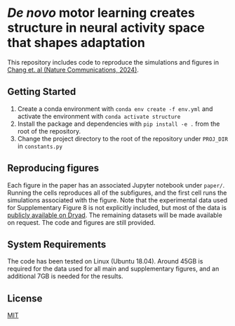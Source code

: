 # _De novo_ motor learning creates structure in neural activity space that shapes adaptation

This repository includes code to reproduce the simulations and figures in [Chang et. al (Nature Communications, 2024)](https://www.nature.com/articles/s41467-024-48008-7).

## Getting Started

1. Create a conda environment with ```conda env create -f env.yml``` and activate the environment with ```conda activate structure```
2. Install the package and dependencies with 
  ```pip install -e .```
  from the root of the repository. 
3. Change the project directory to the root of the repository under ```PROJ_DIR``` in ```constants.py```

## Reproducing figures
Each figure in the paper has an associated Jupyter notebook under ```paper/```. Running the cells reproduces all of the subfigures, and the first cell runs the simulations associated with the figure. Note that the experimental data used for Supplementary Figure 8 is not explicitly included, but most of the data is [publicly available on Dryad](https://datadryad.org/stash/dataset/doi:10.5061/dryad.xd2547dkt). The remaining datasets will be made available on request. The code and figures are still provided.

## System Requirements
The code has been tested on Linux (Ubuntu 18.04). Around 45GB is required for the data used for all main and supplementary figures, and an additional 7GB is needed for the results.

## License
[MIT](https://opensource.org/license/mit/)
